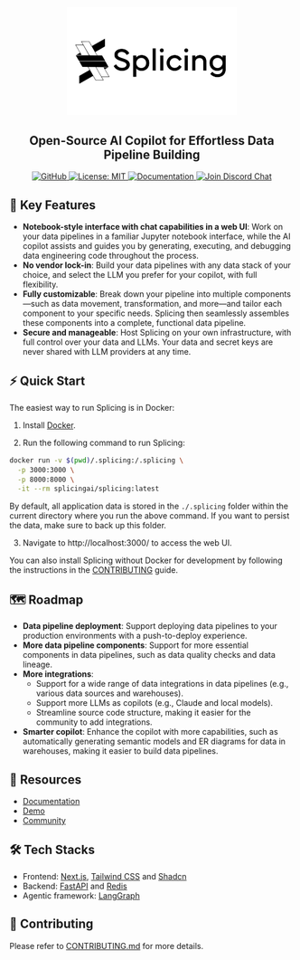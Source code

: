<div align="center">
  <img src="./docs/assets/images/logo.jpg" alt="Splicing" width="300"/>
</div>

<h2 align="center">Open-Source AI Copilot for Effortless Data Pipeline Building</h2>

<p align="center">
  <a href="https://github.com/splicing-ai/splicing">
    <img src="https://img.shields.io/badge/GitHub-splicing-blue?style=for-the-badge&logo=github" alt="GitHub">
  </a>
  <a href="https://github.com/splicing-ai/splicing/blob/main/LICENSE">
    <img src="https://img.shields.io/badge/License-MIT-yellow.svg?style=for-the-badge" alt="License: MIT">
  </a>
  <a href="https://splicing-ai.github.io/splicing">
    <img src="https://img.shields.io/badge/documentation-splicing.ai-orange?style=for-the-badge" alt="Documentation">
  </a>
  <a href="https://discord.gg/C7h5cqvjdb">
    <img src="https://img.shields.io/badge/Discord-Join%20Chat-purple?style=for-the-badge&logo=discord" alt="Join Discord Chat">
  </a>
</p>

## 🔑 Key Features
- **Notebook-style interface with chat capabilities in a web UI**: Work on your data pipelines in a familiar Jupyter notebook interface, while the AI copilot assists and guides you by generating, executing, and debugging data engineering code throughout the process. 
- **No vendor lock-in**: Build your data pipelines with any data stack of your choice, and select the LLM you prefer for your copilot, with full flexibility.
- **Fully customizable**: Break down your pipeline into multiple components—such as data movement, transformation, and more—and tailor each component to your specific needs. Splicing then seamlessly assembles these components into a complete, functional data pipeline.
- **Secure and manageable**: Host Splicing on your own infrastructure, with full control over your data and LLMs. Your data and secret keys are never shared with LLM providers at any time.

## ⚡ Quick Start
The easiest way to run Splicing is in Docker:

1. Install [Docker](https://docs.docker.com/engine/install/). 

2. Run the following command to run Splicing:
```bash
docker run -v $(pwd)/.splicing:/.splicing \
  -p 3000:3000 \
  -p 8000:8000 \
  -it --rm splicingai/splicing:latest
```
By default, all application data is stored in the `./.splicing` folder within the current directory where you run the above command. If you want to persist the data, make sure to back up this folder.

3. Navigate to http://localhost:3000/ to access the web UI.

You can also install Splicing without Docker for development by following the instructions in the [CONTRIBUTING](CONTRIBUTING.md#set-up-the-development-environment) guide.

## 🗺️ Roadmap
- **Data pipeline deployment**: Support deploying data pipelines to your production environments with a push-to-deploy experience.
- **More data pipeline components**: Support for more essential components in data pipelines, such as data quality checks and data lineage.
- **More integrations**: 
  + Support for a wide range of data integrations in data pipelines (e.g., various data sources and warehouses). 
  + Support more LLMs as copilots (e.g., Claude and local models). 
  + Streamline source code structure, making it easier for the community to add integrations.
- **Smarter copilot**: Enhance the copilot with more capabilities, such as automatically generating semantic models and ER diagrams for data in warehouses, making it easier to build data pipelines.

## 📂 Resources
- [Documentation](https://splicing-ai.github.io/splicing)
- [Demo](https://youtu.be/EaVopzAGszY)
- [Community](https://discord.gg/C7h5cqvjdb)

## 🛠️ Tech Stacks
- Frontend: [Next.js](https://nextjs.org/), [Tailwind CSS](https://tailwindcss.com/) and [Shadcn](https://ui.shadcn.com/)
- Backend: [FastAPI](https://fastapi.tiangolo.com/) and [Redis](https://redis.io/)
- Agentic framework: [LangGraph](https://langchain-ai.github.io/langgraph/)

## 🤝 Contributing
Please refer to [CONTRIBUTING.md](CONTRIBUTING.md) for more details.
